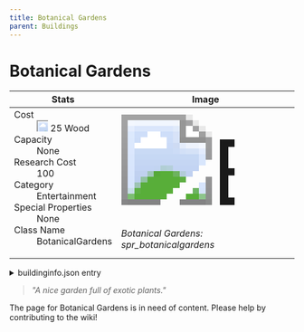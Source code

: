 ```yaml
---
title: Botanical Gardens
parent: Buildings
---
```

# Botanical Gardens

[//]: # (Pre-generated content)
<table><thead><tr><th>Stats</th><th>Image</th></tr></thead><tbody><tr><td><dl><dt>Cost</dt><dd><div class="resource-icon"><img style="object-position: -637px -751px;" src="https://tfe2-wiki.github.io/assets/sprites.png"></div> 25 Wood</dd><dt>Capacity</dt><dd>None</dd><dt>Research Cost</dt><dd>100</dd><dt>Category</dt><dd>Entertainment</dd><dt>Special Properties</dt><dd>None</dd><dt>Class Name</dt><dd>BotanicalGardens</dd></dl></td><td><style>.building-image {width: 200px;height: 200px;overflow: hidden;position: relative;}.building-image img {image-rendering: pixelated;object-fit: none;transform: scale(10);transform-origin: left top;position: absolute;left: 0;top: 0;}.resource-image {width: 200px;height: 200px;overflow: hidden;position: relative;}.resource-image img {image-rendering: pixelated;object-fit: none;transform: scale(20);transform-origin: left top;position: absolute;left: 0;top: 0;}.building-icon {width: 20px;height: 20px;overflow: hidden;position: relative;display: inline-block;}.building-icon img {image-rendering: pixelated;object-fit: none;transform: scale(1);transform-origin: left top;position: absolute;left: 0;top: 0;}.resource-icon {width: 20px;height: 20px;overflow: hidden;position: relative;display: inline-block;}.resource-icon img {image-rendering: pixelated;object-fit: none;transform: scale(2);transform-origin: left top;position: absolute;left: 0;top: 0;}</style><div class="building-image"><img style="object-position: -452px -921px;" src="https://tfe2-wiki.github.io/assets/sprites.png" alt="Botanical Gardens Back"><img style="object-position: -24px -218px;" src="https://tfe2-wiki.github.io/assets/sprites.png" alt="Botanical Gardens"></div><i>Botanical Gardens: spr_botanicalgardens</i></td></tr></tbody></table><details><summary>buildinginfo.json entry</summary>```json
	{
    "className": "BotanicalGardens",
    "food": 0,
    "wood": 25,
    "stone": 0,
    "machineParts": 0,
    "knowledge": 100,
    "category": "Entertainment",
    "unlockedByDefault": false,
    "specialInfo": [],
    "buttonBack": "spr_botanicalgardens_buttonback"
}
	```</details><blockquote><i>"A nice garden full of exotic plants."</i></blockquote>

The page for Botanical Gardens is in need of content. Please help by contributing to the wiki!
